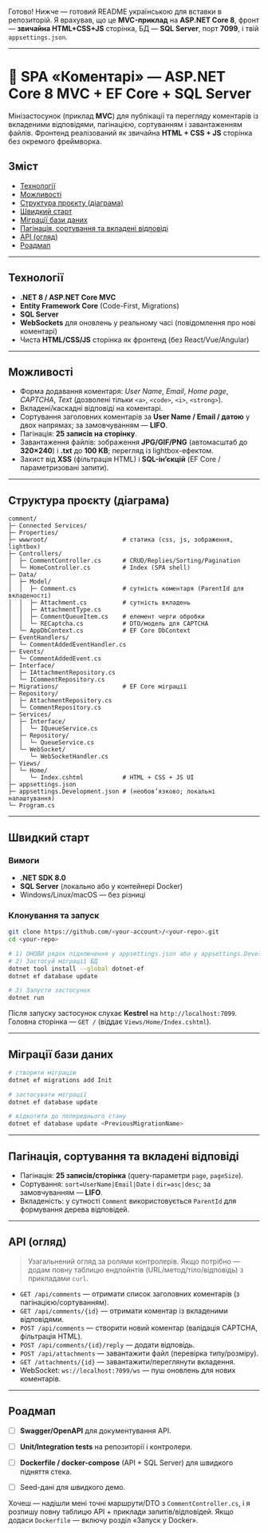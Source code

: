 Готово! Нижче — готовий README українською для вставки в репозиторій. Я врахував, що це **MVC-приклад** на **ASP.NET Core 8**, фронт — **звичайна HTML+CSS+JS** сторінка, БД — **SQL Server**, порт **7099**, і твій `appsettings.json`.

---

# 🧩 SPA «Коментарі» — ASP.NET Core 8 MVC + EF Core + SQL Server

Мінізастосунок (приклад **MVC**) для публікації та перегляду коментарів із вкладеними відповідями, пагінацією, сортуванням і завантаженням файлів. Фронтенд реалізований як звичайна **HTML + CSS + JS** сторінка без окремого фреймворка.

## Зміст

* [Технології](#технології)
* [Можливості](#можливості)
* [Структура проєкту (діаграма)](#структура-проєкту-діаграма)
* [Швидкий старт](#швидкий-старт)
* [Міграції бази даних](#міграції-бази-даних)
* [Пагінація, сортування та вкладені відповіді](#пагінація-сортування-та-вкладені-відповіді)
* [API (огляд)](#api-огляд)
* [Роадмап](#роадмап)

---

## Технології

* **.NET 8 / ASP.NET Core MVC**
* **Entity Framework Core** (Code-First, Migrations)
* **SQL Server**
* **WebSockets** для оновлень у реальному часі (повідомлення про нові коментарі)
* Чиста **HTML/CSS/JS** сторінка як фронтенд (без React/Vue/Angular)

---

## Можливості

* Форма додавання коментаря: *User Name*, *Email*, *Home page*, *CAPTCHA*, *Text* (дозволені тільки `<a>`, `<code>`, `<i>`, `<strong>`).
* Вкладені/каскадні відповіді на коментарі.
* Сортування заголовних коментарів за **User Name / Email / датою** у двох напрямах; за замовчуванням — **LIFO**.
* Пагінація: **25 записів на сторінку**.
* Завантаження файлів: зображення **JPG/GIF/PNG** (автомасштаб до **320×240**) і **.txt** до **100 KB**; перегляд із lightbox-ефектом.
* Захист від **XSS** (фільтрація HTML) і **SQL-ін’єкцій** (EF Core / параметризовані запити).

---

## Структура проєкту (діаграма)

```text
comment/
├─ Connected Services/
├─ Properties/
├─ wwwroot/                     # статика (css, js, зображення, lightbox)
├─ Controllers/
│  ├─ CommentController.cs      # CRUD/Replies/Sorting/Pagination
│  └─ HomeController.cs         # Index (SPA shell)
├─ Data/
│  ├─ Model/
│  │  ├─ Comment.cs             # сутність коментаря (ParentId для вкладеності)
│  │  ├─ Attachment.cs          # сутність вкладень
│  │  ├─ AttachmentType.cs
│  │  ├─ CommentQueueItem.cs    # елемент черги обробки
│  │  └─ RECaptcha.cs           # DTO/модель для CAPTCHA
│  └─ AppDbContext.cs           # EF Core DbContext
├─ EventHandlers/
│  └─ CommentAddedEventHandler.cs
├─ Events/
│  └─ CommentAddedEvent.cs
├─ Interface/
│  ├─ IAttachmentRepository.cs
│  └─ ICommentRepository.cs
├─ Migrations/                  # EF Core міграції
├─ Repository/
│  ├─ AttachmentRepository.cs
│  └─ CommentRepository.cs
├─ Services/
│  ├─ Interface/
│  │  └─ IQueueService.cs
│  ├─ Repository/
│  │  └─ QueueService.cs
│  └─ WebSocket/
│     └─ WebSocketHandler.cs
├─ Views/
│  └─ Home/
│     └─ Index.cshtml           # HTML + CSS + JS UI
├─ appsettings.json
├─ appsettings.Development.json # (необов’язково; локальні налаштування)
└─ Program.cs
```

---

## Швидкий старт

### Вимоги

* **.NET SDK 8.0**
* **SQL Server** (локально або у контейнері Docker)
* Windows/Linux/macOS — без різниці

### Клонування та запуск

```bash
git clone https://github.com/<your-account>/<your-repo>.git
cd <your-repo>

# 1) ОНОВИ рядок підключення у appsettings.json або у appsettings.Development.json
# 2) Застосуй міграції БД
dotnet tool install --global dotnet-ef
dotnet ef database update

# 3) Запусти застосунок
dotnet run
```

Після запуску застосунок слухає **Kestrel** на `http://localhost:7099`. Головна сторінка — `GET /` (віддає `Views/Home/Index.cshtml`).

---

## Міграції бази даних

```bash
# створити міграцію
dotnet ef migrations add Init

# застосувати міграції
dotnet ef database update

# відкотити до попереднього стану
dotnet ef database update <PreviousMigrationName>
```

---

## Пагінація, сортування та вкладені відповіді

* Пагінація: **25 записів/сторінка** (query-параметри `page`, `pageSize`).
* Сортування: `sort=UserName|Email|Date` і `dir=asc|desc`; за замовчуванням — **LIFO**.
* Вкладеність: у сутності `Comment` використовується `ParentId` для формування дерева відповідей.

---

## API (огляд)

> Узагальнений огляд за ролями контролерів. Якщо потрібно — додам повну таблицю ендпойнтів (URL/метод/тіло/відповідь) з прикладами `curl`.

* `GET /api/comments` — отримати список заголовних коментарів (з пагінацією/сортуванням).
* `GET /api/comments/{id}` — отримати коментар із вкладеними відповідями.
* `POST /api/comments` — створити новий коментар (валідація CAPTCHA, фільтрація HTML).
* `POST /api/comments/{id}/reply` — додати відповідь.
* `POST /api/attachments` — завантажити файл (перевірка типу/розміру).
* `GET /attachments/{id}` — завантажити/переглянути вкладення.
* WebSocket: `ws://localhost:7099/ws` — пуш оновлень для нових коментарів.

---

## Роадмап

* [ ] **Swagger/OpenAPI** для документування API.
* [ ] **Unit/Integration tests** на репозиторії і контролери.
* [ ] **Dockerfile / docker-compose** (API + SQL Server) для швидкого підняття стека.
* [ ] Seed-дані для швидкого демо.



Хочеш — надішли мені точні маршрути/DTO з `CommentController.cs`, і я розпишу повну таблицю API + приклади запитів/відповідей. Якщо додаси `Dockerfile` — включу розділ «Запуск у Docker».

